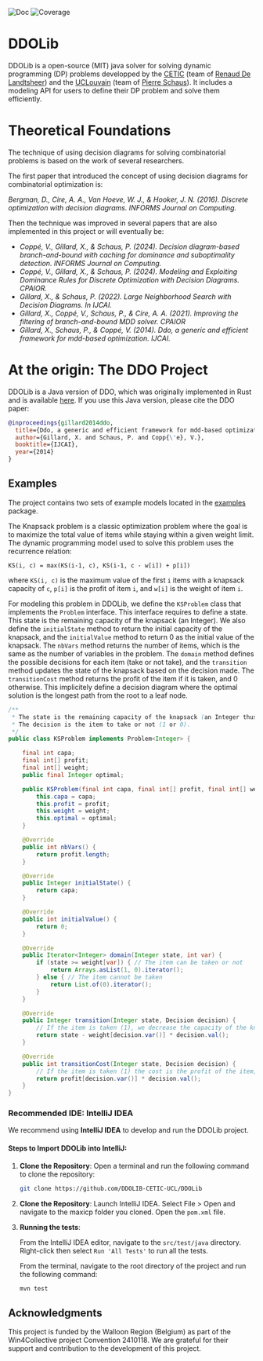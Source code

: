 ![Doc](https://github.com/DDOLIB-CETIC-UCL/DDOLib/actions/workflows/javadoc.yml/badge.svg)
![Coverage](https://github.com/DDOLIB-CETIC-UCL/DDOLib/actions/workflows/test.yml/badge.svg)
<!-- ![Test coverage](https://raw.githubusercontent.com/<username>/<repository>/badges/badges/<branch>/badge.svg) -->

# DDOLib

DDOLib is a open-source (MIT) java solver for solving dynamic programming (DP) problems developped
by the [CETIC](https://www.cetic.be/) (team of [Renaud De Landtsheer](https://www.cetic.be/Renaud-DE-LANDTSHEER)) and
the [UCLouvain](https://uclouvain.be/en/index.html) (team of [Pierre Schaus](https://pschaus.github.io/)).
It includes a modeling API for users to define their DP problem and solve them efficiently.

# Theoretical Foundations

The technique of using decision diagrams for solving combinatorial problems is based on the work of several researchers.

The first paper that introduced the concept of using decision diagrams for combinatorial optimization is:

*Bergman, D., Cire, A. A., Van Hoeve, W. J., & Hooker, J. N. (2016). Discrete optimization with decision diagrams.
INFORMS Journal on Computing.*

Then the technique was improved in several papers that are also implemented in this project or will eventually be:

* *Coppé, V., Gillard, X., & Schaus, P. (2024). Decision diagram-based branch-and-bound with caching for
  dominance and suboptimality detection. INFORMS Journal on Computing.*
* *Coppé, V., Gillard, X., & Schaus, P. (2024). Modeling and Exploiting Dominance Rules for Discrete Optimization with
  Decision Diagrams. CPAIOR.*
* *Gillard, X., & Schaus, P. (2022). Large Neighborhood Search with Decision Diagrams. In IJCAI.*
* *Gillard, X., Coppé, V., Schaus, P., & Cire, A. A. (2021). Improving the filtering of branch-and-bound MDD solver.
  CPAIOR*
* *Gillard, X., Schaus, P., & Coppé, V. (2014). Ddo, a generic and efficient framework for mdd-based optimization.
  IJCAI.*

# At the origin: The DDO Project

DDOLib is a Java version of DDO, which was originally implemented in Rust and is
available [here](https://github.com/xgillard/ddo).
If you use this Java version, please cite the DDO paper:

```bibtex
@inproceedings{gillard2014ddo,
  title={Ddo, a generic and efficient framework for mdd-based optimization},
  author={Gillard, X. and Schaus, P. and Copp{\'e}, V.},
  booktitle={IJCAI},
  year={2014}
}
```

## Examples

The project contains two sets of example models located in the [examples](./src/main/java/org/ddolib/ddo/examples/)
package.

The Knapsack problem is a classic optimization problem where the goal is to maximize the total value of items while
staying within a given weight limit. The dynamic programming model used to solve this problem uses the recurrence
relation:

`KS(i, c) = max(KS(i-1, c), KS(i-1, c - w[i]) + p[i])`

where `KS(i, c)` is the maximum value of the first `i` items with a knapsack capacity of `c`,
`p[i]` is the profit of item `i`, and `w[i]` is the weight of item `i`.

For modeling this problem in DDOLib, we define the `KSProblem` class that implements the `Problem` interface.
This interface requires to define a state. This state is the remaining capacity of the knapsack (an Integer).
We also define the `initialState` method to return the initial capacity of the knapsack, and the `initialValue` method
to return 0 as the initial value of the knapsack.
The `nbVars` method returns the number of items, which is the same as the number of variables in the problem.
The `domain` method defines the possible decisions for each item (take or not take), and the `transition` method updates
the state of the knapsack based on the decision made.
The `transitionCost` method returns the profit of the item if it is taken, and 0 otherwise.
This implicitely define a decision diagram where the optimal solution is the longest path from the root to a leaf node.

```java
/**
 * The state is the remaining capacity of the knapsack (an Integer thus).
 * The decision is the item to take or not (1 or 0).
 */
public class KSProblem implements Problem<Integer> {

    final int capa;
    final int[] profit;
    final int[] weight;
    public final Integer optimal;

    public KSProblem(final int capa, final int[] profit, final int[] weight, final Integer optimal) {
        this.capa = capa;
        this.profit = profit;
        this.weight = weight;
        this.optimal = optimal;
    }

    @Override
    public int nbVars() {
        return profit.length;
    }

    @Override
    public Integer initialState() {
        return capa;
    }

    @Override
    public int initialValue() {
        return 0;
    }

    @Override
    public Iterator<Integer> domain(Integer state, int var) {
        if (state >= weight[var]) { // The item can be taken or not
            return Arrays.asList(1, 0).iterator();
        } else { // The item cannot be taken
            return List.of(0).iterator();
        }
    }

    @Override
    public Integer transition(Integer state, Decision decision) {
        // If the item is taken (1), we decrease the capacity of the knapsack, otherwise leave it unchanged
        return state - weight[decision.var()] * decision.val();
    }

    @Override
    public int transitionCost(Integer state, Decision decision) {
        // If the item is taken (1) the cost is the profit of the item, 0 otherwise
        return profit[decision.var()] * decision.val();
    }
}
```

### Recommended IDE: IntelliJ IDEA

We recommend using **IntelliJ IDEA** to develop and run the DDOLib project.

#### Steps to Import DDOLib into IntelliJ:

1. **Clone the Repository**:
   Open a terminal and run the following command to clone the repository:
   ```bash
   git clone https://github.com/DDOLIB-CETIC-UCL/DDOLib
    ```

2. **Clone the Repository**:
   Launch IntelliJ IDEA.
   Select File > Open and navigate to the maxicp folder you cloned.
   Open the `pom.xml` file.

3. **Running the tests**:

   From the IntelliJ IDEA editor, navigate to the `src/test/java` directory.
   Right-click then select `Run 'All Tests'` to run all the tests.

   From the terminal, navigate to the root directory of the project and run the following command:
    ```bash
    mvn test
    ```

## Acknowledgments

This project is funded by the Walloon Region (Belgium) as part of the Win4Collective project Convention 2410118.
We are grateful for their support and contribution to the development of this project.



